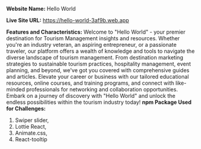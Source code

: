 **Website Name:** Hello World

**Live Site URL:** https://hello-world-3af9b.web.app

**Features and Characteristics:**
Welcome to "Hello World" - your premier destination for Tourism Management insights and resources. Whether you're an industry veteran, an aspiring entrepreneur, or a passionate traveler, our platform offers a wealth of knowledge and tools to navigate the diverse landscape of tourism management. From destination marketing strategies to sustainable tourism practices, hospitality management, event planning, and beyond, we've got you covered with comprehensive guides and articles. Elevate your career or business with our tailored educational resources, online courses, and training programs, and connect with like-minded professionals for networking and collaboration opportunities. Embark on a journey of discovery with "Hello World" and unlock the endless possibilities within the tourism industry today!
**npm Package Used for Challenges:** 
1. Swiper slider,
2. Lottie React,
3. Animate.css,
4. React-tooltip

